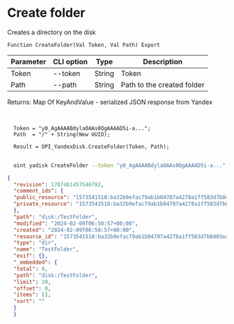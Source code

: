 ﻿---
sidebar_position: 2
---

# Create folder
 Creates a directory on the disk



`Function CreateFolder(Val Token, Val Path) Export`

  | Parameter | CLI option | Type | Description |
  |-|-|-|-|
  | Token | --token | String | Token |
  | Path | --path | String | Path to the created folder |

  
  Returns:  Map Of KeyAndValue - serialized JSON response from Yandex

<br/>




```bsl title="Code example"
  Token = "y0_AgAAAABdylaOAAs0QgAAAAD5i-a...";
  Path  = "/" + String(New UUID);
  
  Result = OPI_YandexDisk.CreateFolder(Token, Path);
```



```sh title="CLI command example"
    
  oint yadisk CreateFolder --token "y0_AgAAAABdylaOAAs0QgAAAAD5i-a..." --path %path%

```

```json title="Result"
{
  "revision": 1707461457546792,
  "comment_ids": {
  "public_resource": "1573541518:ba32b9efac79ab1b04707a4278a1ff583d7b0403ea306035f1b910e56c6ef3ac",
  "private_resource": "1573541518:ba32b9efac79ab1b04707a4278a1ff583d7b0403ea306035f1b910e56c6ef3ac"
  },
  "path": "disk:/TestFolder",
  "modified": "2024-02-09T06:50:57+00:00",
  "created": "2024-02-09T06:50:57+00:00",
  "resource_id": "1573541518:ba32b9efac79ab1b04707a4278a1ff583d7b0403ea306035f1b910e56c6ef3ac",
  "type": "dir",
  "name": "TestFolder",
  "exif": {},
  "_embedded": {
  "total": 0,
  "path": "disk:/TestFolder",
  "limit": 20,
  "offset": 0,
  "items": [],
  "sort": ""
  }
  }
```
